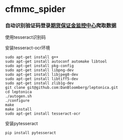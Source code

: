 # cfmmc_spider

### 自动识别验证码登录[期货保证金监控中心](https://investorservice.cfmmc.com/)爬取数据


使用tesseract识别码

安装tesseract-ocr环境
```
sudo apt-get install g++
sudo apt-get install autoconf automake libtool
sudo apt-get install pkg-config
sudo apt-get install libpng-dev
sudo apt-get install libjpeg8-dev
sudo apt-get install libtiff5-dev
sudo apt-get install zlib1g-dev
git clone git@github.com:DanBloomberg/leptonica.git
cd leptonica
./autogen.sh
./configure
make
make install
sudo apt-get install tesseract-ocr
```
安装pytesseract
```
pip install pytesseract
```